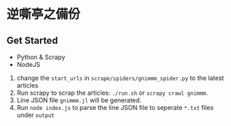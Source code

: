# 逆嘶亭之備份

## Get Started

* Python & Scrapy
* NodeJS

1. change the `start_urls` in `scrape/spiders/gnimmm_spider.py` to the latest articles
2. Run scrapy to scrap the articles: `./run.sh` or `scrapy crawl gnimmm`.
3. Line JSON file `gnimmm.jl` will be generated.
4. Run `node index.js` to parse the line JSON file to seperate `*.txt` files under `output`
